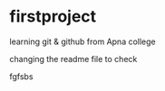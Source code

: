 # firstproject
learning git &amp; github from Apna college

changing the readme file to check


fgfsbs